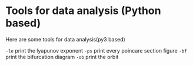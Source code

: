# Tools for data analysis (Python based)

Here are some tools for data analysis(py3 based)

`-le` print the lyapunov exponent
`-ps` print every poincare section figure
`-bf` print the bifurcation diagram
`-ob` print the orbit

